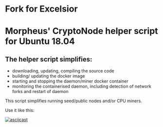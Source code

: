 # Fork for Excelsior

# Morpheus' CryptoNode helper script for Ubuntu 18.04

## The helper script simplifies:
 - downloading, updating, compiling the source code
 - building/ updating the docker image
 - starting and stopping the daemon/miner docker container
 - monitoring the containerised daemon, including detection of network forks and restart of daemon

This script simplifies running seed/public nodes and/or CPU miners.

Use it like this:

[![asciicast](https://asciinema.org/a/222640.svg)](https://asciinema.org/a/222640)
